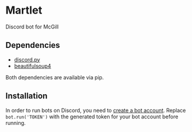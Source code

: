 # Martlet
Discord bot for McGill

## Dependencies
* [discord.py](https://github.com/Rapptz/discord.py)
* [beautifulsoup4](https://www.crummy.com/software/BeautifulSoup/)

Both dependencies are available via pip.

## Installation
In order to run bots on Discord, you need to [create a bot account](https://discordapp.com/developers/applications/me).
Replace `bot.run('TOKEN')` with the generated token for your bot account before running.
